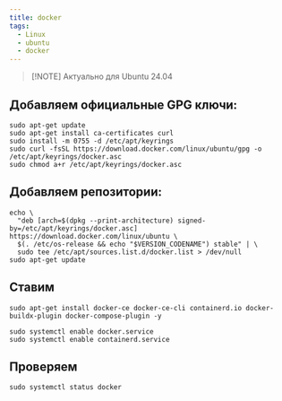 ```yaml
---
title: docker
tags:
  - Linux
  - ubuntu
  - docker
---
```

> [!NOTE] Актуально для Ubuntu 24.04
## Добавляем официальные GPG ключи:
```
sudo apt-get update
sudo apt-get install ca-certificates curl
sudo install -m 0755 -d /etc/apt/keyrings
sudo curl -fsSL https://download.docker.com/linux/ubuntu/gpg -o /etc/apt/keyrings/docker.asc
sudo chmod a+r /etc/apt/keyrings/docker.asc
```
## Добавляем репозитории:
```
echo \
  "deb [arch=$(dpkg --print-architecture) signed-by=/etc/apt/keyrings/docker.asc] https://download.docker.com/linux/ubuntu \
  $(. /etc/os-release && echo "$VERSION_CODENAME") stable" | \
  sudo tee /etc/apt/sources.list.d/docker.list > /dev/null
sudo apt-get update
```
## Ставим
```
sudo apt-get install docker-ce docker-ce-cli containerd.io docker-buildx-plugin docker-compose-plugin -y

sudo systemctl enable docker.service
sudo systemctl enable containerd.service
```

## Проверяем
```
sudo systemctl status docker
```